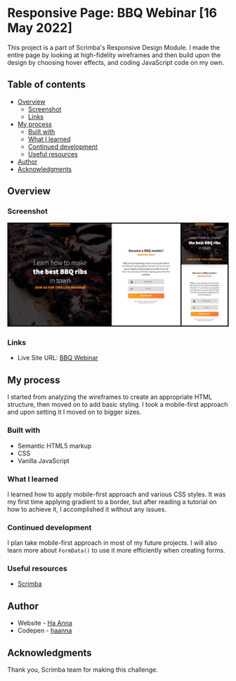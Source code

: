 # Responsive Page: BBQ Webinar [16 May 2022]

This project is a part of Scrimba's Responsive Design Module. I made the entire page by looking at high-fidelity wireframes and then build upon the design by choosing hover effects, and coding JavaScript code on my own.

## Table of contents

- [Overview](#overview)
  - [Screenshot](#screenshot)
  - [Links](#links)
- [My process](#my-process)
  - [Built with](#built-with)
  - [What I learned](#what-i-learned)
  - [Continued development](#continued-development)
  - [Useful resources](#useful-resources)
- [Author](#author)
- [Acknowledgments](#acknowledgments)

## Overview

### Screenshot

![alt text](./image.webp)

### Links

- Live Site URL: [BBQ Webinar](https://its-haanna.github.io/Scrimba_Projects/BBQ_Responsive_page/)

## My process

I started from analyzing the wireframes to create an appropriate HTML structure, then moved on to add basic styling. I took a mobile-first approach and upon setting it I moved on to bigger sizes.

### Built with

- Semantic HTML5 markup
- CSS
- Vanilla JavaScript

### What I learned

I learned how to apply mobile-first approach and various CSS styles. It was my first time applying gradient to a border, but after reading a tutorial on how to achieve it, I accomplished it without any issues.

### Continued development

I plan take mobile-first approach in most of my future projects. I will also learn more about `FormData()` to use it more efficiently when creating forms.

### Useful resources

- [Scrimba](https://www.scrimba.com)

## Author

- Website - [Ha Anna](https://haanna.com)
- Codepen - [haanna](https://codepen.io/haanna)

## Acknowledgments

Thank you, Scrimba team for making this challenge.
